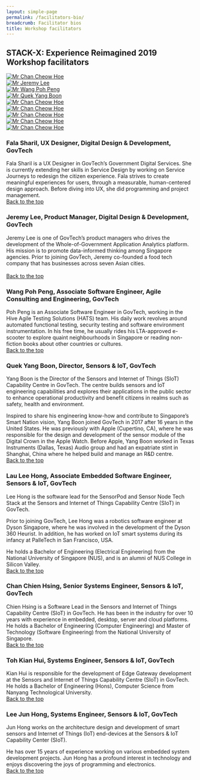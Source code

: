 ```yaml
---
layout: simple-page
permalink: /facilitators-bio/
breadcrumb: Facilitator bios
title: Workshop facilitators 
---
```


## **STACK-X: Experience Reimagined 2019 Workshop facilitators**
<a id="backto-top"></a>
<div class="row">
    <div class="col is-4">
        <a href="https://www.google.com">
            <img src="/images/Cheow-Hoe.jpg" alt="Mr Chan Cheow Hoe">
        </a>
    </div>
    <div class="col is-4">
        <a href="#jeremy-lee">
            <img src="/images/JeremyLee.jpg" alt="Mr Jeremy Lee">
        </a>
    </div>
    <div class="col is-4">
        <a href="#poh-peng">
            <img src="/images/Poh-Peng.jpg" alt="Mr Wang Poh Peng">
        </a>
    </div>
</div>
<div class="row">
    <div class="col is-4">
        <a href="#yang-boon">
            <img src="/images/YangBoon.jpg" alt="Mr Quek Yang Boon">
        </a>
    </div>
    <div class="col is-4">
        <a href="https://www.google.com">
            <img src="/images/Cheow-Hoe.jpg" alt="Mr Chan Cheow Hoe">
        </a>
    </div>
    <div class="col is-4">
        <a href="https://www.google.com">
            <img src="/images/Cheow-Hoe.jpg" alt="Mr Chan Cheow Hoe">
        </a>
    </div>
</div>
<div class="row">
    <div class="col is-4">
        <a href="https://www.google.com">
            <img src="/images/Cheow-Hoe.jpg" alt="Mr Chan Cheow Hoe">
        </a>
    </div>
    <div class="col is-4">
        <a href="https://www.google.com">
            <img src="/images/Cheow-Hoe.jpg" alt="Mr Chan Cheow Hoe">
        </a>
    </div>
    <div class="col is-4">
        <a href="https://www.google.com">
            <img src="/images/Cheow-Hoe.jpg" alt="Mr Chan Cheow Hoe">
        </a>
    </div>
</div>

<a id="fala-shahril"></a>
### **Fala Sharil, UX Designer, Digital Design & Development, GovTech**
Fala Sharil is a UX Designer in GovTech’s Government Digital Services. She is currently extending her skills in Service Design by working on Service Journeys to redesign the citizen experience. Fala strives to create meaningful experiences for users, through a measurable, human-centered design approach. Before diving into UX, she did programming and project management.<br>
[Back to the top](#backto-top)
<a id="jeremy-lee"></a>
### **Jeremy Lee, Product Manager, Digital Design & Development, GovTech**
Jeremy Lee is one of GovTech’s product managers who drives the development of the Whole-of-Government Application Analytics platform. His mission is to promote data-informed thinking among Singapore agencies. Prior to joining GovTech, Jeremy co-founded a food tech company that has businesses across seven Asian cities.<br>  
[Back to the top](#backto-top)
<a id="poh-peng"></a>
### **Wang Poh Peng, Associate Software Engineer, Agile Consulting and Engineering, GovTech**
Poh Peng is an Associate Software Engineer in GovTech, working in the Hive Agile Testing Solutions (HATS) team. His daily work revolves around automated functional testing, security testing and software environment instrumentation. 
In his free time, he usually rides his LTA-approved e-scooter to explore quaint neighbourhoods in Singapore or reading non-fiction books about other countries or cultures.<br>
[Back to the top](#backto-top)
<a id="yang-boon"></a>
### **Quek Yang Boon, Director, Sensors & IoT, GovTech**
Yang Boon is the Director of the Sensors and Internet of Things (SIoT) Capability Centre in GovTech. The centre builds sensors and IoT engineering capabilities and explores their applications in the public sector to enhance operational productivity and benefit citizens in realms such as safety, health and environment.

Inspired to share his engineering know-how and contribute to Singapore’s Smart Nation vision, Yang Boon joined GovTech in 2017 after 16 years in the United States. He was previously with Apple (Cupertino, CA), where he was responsible for the design and development of the sensor module of the Digital Crown in the Apple Watch. Before Apple, Yang Boon worked in Texas Instruments (Dallas, Texas) Audio group and had an expatriate stint in Shanghai, China where he helped build and manage an R&D centre.<br>
[Back to the top](#backto-top)
<a id="lee-hong"></a>
### **Lau Lee Hong, Associate Embedded Software Engineer, Sensors & IoT, GovTech**
Lee Hong is the software lead for the SensorPod and Sensor Node Tech Stack at the Sensors and Internet of Things Capability Centre (SIoT) in GovTech.

Prior to joining GovTech, Lee Hong was a robotics software engineer at Dyson Singapore, where he was involved in the development of the Dyson 360 Heurist. In addition, he has worked on IoT smart systems during its infancy at PalleTech in San Francisco, USA.

He holds a Bachelor of Engineering (Electrical Engineering) from the National University of Singapore (NUS), and is an alumni of NUS College in Silicon Valley.<br>
[Back to the top](#backto-top)
<a id="chien-hsing"></a>
### **Chan Chien Hsing, Senior Systems Engineer, Sensors & IoT, GovTech**
Chien Hsing is a Software Lead in the Sensors and Internet of Things Capability Centre (SIoT) in GovTech. He has been in the industry for over 10 years with experience in embedded, desktop, server and cloud platforms.
He holds a Bachelor of Engineering (Computer Engineering) and Master of Technology (Software Engineering) from the National University of Singapore.<br>
[Back to the top](#backto-top)
<a id="kian-hui"></a>
### **Toh Kian Hui, Systems Engineer, Sensors & IoT, GovTech**
Kian Hui is responsible for the development of Edge Gateway development at the Sensors and Internet of Things Capability Centre (SIoT) in GovTech.
He holds a Bachelor of Engineering (Hons), Computer Science from Nanyang Technological University.<br>
[Back to the top](#backto-top)
<a id="jun-hong"></a>
### **Lee Jun Hong, Systems Engineer, Sensors & IoT, GovTech**
Jun Hong works on the architecture design and development of smart sensors and Internet of Things (IoT) end-devices at the Sensors & IoT Capability Center (SIoT).

He has over 15 years of experience working on various embedded system development projects. Jun Hong has a profound interest in technology and enjoys discovering the joys of programming and electronics.<br>
[Back to the top](#backto-top)
